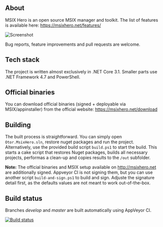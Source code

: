 ## About

MSIX Hero is an open source MSIX manager and toolkit. The list of features is available here: https://msixhero.net/features/

![Screenshot](https://msixhero.net/wp-content/uploads/2020/12/image-1024x659.png)

Bug reports, feature improvements and pull requests are welcome.

## Tech stack
The project is written almost exclusively in .NET Core 3.1. Smaller parts use .NET Framework 4.7 and PowerShell.

## Official binaries ###
You can download official binaries (signed + deployable via MSIX/appinstaller) from the official website: https://msixhero.net/download

## Building
The built process is straightforward. You can simply open `Otor.MsixHero.sln`, restore nuget packages and run the project. Alternatively, use the provided build script `build.ps1` to start the build. This starts a cake script that restores Nuget packages, builds all necessary projects, performas a clean-up and copies results to the `/out` subfolder.

**Note:** The official binaries and MSIX setup available on http://msixhero.net are additionally signed. Appveyor CI is not signing them, but you can use another script `build-and-sign.ps1` to build and sign. Adjuste the signature detail first, as the defaults values are not meant to work out-of-the-box.

## Build status ##
Branches *develop* and *master* are built automatically using AppVeyor CI.

[![Build status](https://ci.appveyor.com/api/projects/status/qg51ctiga8ada0ib?svg=true)](https://ci.appveyor.com/project/marcinotorowski/msix-hero)